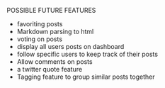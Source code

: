 POSSIBLE FUTURE FEATURES
*   favoriting posts
*   Markdown parsing to html
*   voting on posts
*   display all users posts on dashboard
*   follow specific users to keep track of their posts
*   Allow comments on posts
*   a twitter quote feature
*   Tagging feature to group similar posts together
